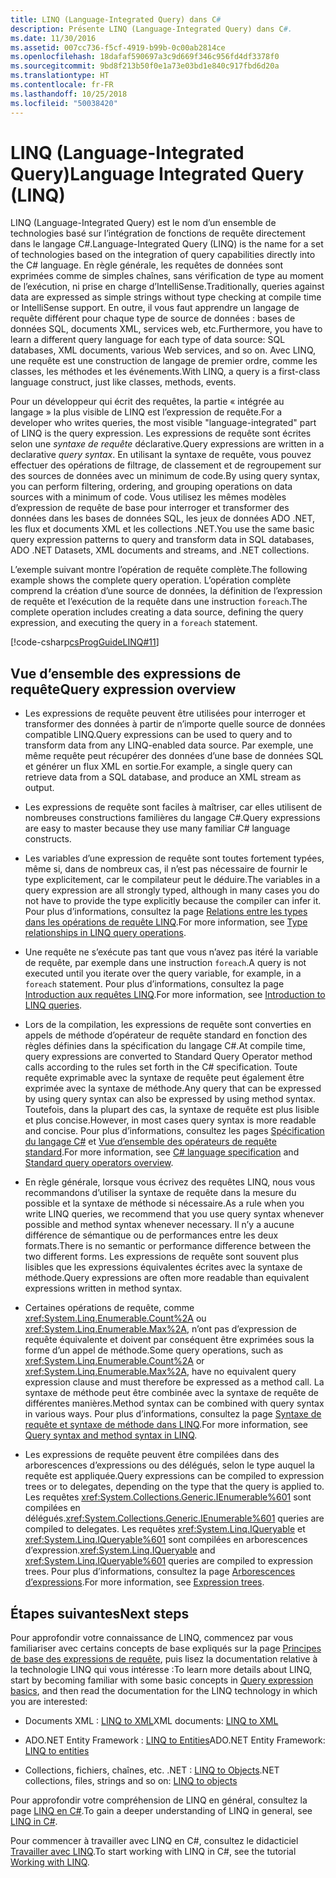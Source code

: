 ```yaml
---
title: LINQ (Language-Integrated Query) dans C#
description: Présente LINQ (Language-Integrated Query) dans C#.
ms.date: 11/30/2016
ms.assetid: 007cc736-f5cf-4919-b99b-0c00ab2814ce
ms.openlocfilehash: 18dafaf590697a3c9d669f346c956fd4df3378f0
ms.sourcegitcommit: 9bd8f213b50f0e1a73e03bd1e840c917fbd6d20a
ms.translationtype: HT
ms.contentlocale: fr-FR
ms.lasthandoff: 10/25/2018
ms.locfileid: "50038420"
---
```

# <a name="language-integrated-query-linq"></a><span data-ttu-id="40171-103">LINQ (Language-Integrated Query)</span><span class="sxs-lookup"><span data-stu-id="40171-103">Language Integrated Query (LINQ)</span></span>

<span data-ttu-id="40171-104">LINQ (Language-Integrated Query) est le nom d’un ensemble de technologies basé sur l’intégration de fonctions de requête directement dans le langage C#.</span><span class="sxs-lookup"><span data-stu-id="40171-104">Language-Integrated Query (LINQ) is the name for a set of technologies based on the integration of query capabilities directly into the C# language.</span></span> <span data-ttu-id="40171-105">En règle générale, les requêtes de données sont exprimées comme de simples chaînes, sans vérification de type au moment de l’exécution, ni prise en charge d’IntelliSense.</span><span class="sxs-lookup"><span data-stu-id="40171-105">Traditionally, queries against data are expressed as simple strings without type checking at compile time or IntelliSense support.</span></span> <span data-ttu-id="40171-106">En outre, il vous faut apprendre un langage de requête différent pour chaque type de source de données : bases de données SQL, documents XML, services web, etc.</span><span class="sxs-lookup"><span data-stu-id="40171-106">Furthermore, you have to learn a different query language for each type of data source: SQL databases, XML documents, various Web services, and so on.</span></span> <span data-ttu-id="40171-107">Avec LINQ, une requête est une construction de langage de premier ordre, comme les classes, les méthodes et les événements.</span><span class="sxs-lookup"><span data-stu-id="40171-107">With LINQ, a query is a first-class language construct, just like classes, methods, events.</span></span>

<span data-ttu-id="40171-108">Pour un développeur qui écrit des requêtes, la partie « intégrée au langage » la plus visible de LINQ est l’expression de requête.</span><span class="sxs-lookup"><span data-stu-id="40171-108">For a developer who writes queries, the most visible "language-integrated" part of LINQ is the query expression.</span></span> <span data-ttu-id="40171-109">Les expressions de requête sont écrites selon une *syntaxe de requête* déclarative.</span><span class="sxs-lookup"><span data-stu-id="40171-109">Query expressions are written in a declarative *query syntax*.</span></span> <span data-ttu-id="40171-110">En utilisant la syntaxe de requête, vous pouvez effectuer des opérations de filtrage, de classement et de regroupement sur des sources de données avec un minimum de code.</span><span class="sxs-lookup"><span data-stu-id="40171-110">By using query syntax, you can perform filtering, ordering, and grouping operations on data sources with a minimum of code.</span></span> <span data-ttu-id="40171-111">Vous utilisez les mêmes modèles d’expression de requête de base pour interroger et transformer des données dans les bases de données SQL, les jeux de données ADO .NET, les flux et documents XML et les collections .NET.</span><span class="sxs-lookup"><span data-stu-id="40171-111">You use the same basic query expression patterns to query and transform data in SQL databases, ADO .NET Datasets, XML documents and streams, and .NET collections.</span></span>

<span data-ttu-id="40171-112">L’exemple suivant montre l’opération de requête complète.</span><span class="sxs-lookup"><span data-stu-id="40171-112">The following example shows the complete query operation.</span></span> <span data-ttu-id="40171-113">L’opération complète comprend la création d’une source de données, la définition de l’expression de requête et l’exécution de la requête dans une instruction `foreach`.</span><span class="sxs-lookup"><span data-stu-id="40171-113">The complete operation includes creating a data source, defining the query expression, and executing the query in a `foreach` statement.</span></span>

[!code-csharp[csProgGuideLINQ#11](~/samples/snippets/csharp/concepts/linq/index_1.cs)]

## <a name="query-expression-overview"></a><span data-ttu-id="40171-114">Vue d’ensemble des expressions de requête</span><span class="sxs-lookup"><span data-stu-id="40171-114">Query expression overview</span></span>

- <span data-ttu-id="40171-115">Les expressions de requête peuvent être utilisées pour interroger et transformer des données à partir de n’importe quelle source de données compatible LINQ.</span><span class="sxs-lookup"><span data-stu-id="40171-115">Query expressions can be used to query and to transform data from any LINQ-enabled data source.</span></span> <span data-ttu-id="40171-116">Par exemple, une même requête peut récupérer des données d’une base de données SQL et générer un flux XML en sortie.</span><span class="sxs-lookup"><span data-stu-id="40171-116">For example, a single query can retrieve data from a SQL database, and produce an XML stream as output.</span></span>

- <span data-ttu-id="40171-117">Les expressions de requête sont faciles à maîtriser, car elles utilisent de nombreuses constructions familières du langage C#.</span><span class="sxs-lookup"><span data-stu-id="40171-117">Query expressions are easy to master because they use many familiar C# language constructs.</span></span>

- <span data-ttu-id="40171-118">Les variables d’une expression de requête sont toutes fortement typées, même si, dans de nombreux cas, il n’est pas nécessaire de fournir le type explicitement, car le compilateur peut le déduire.</span><span class="sxs-lookup"><span data-stu-id="40171-118">The variables in a query expression are all strongly typed, although in many cases you do not have to provide the type explicitly because the compiler can infer it.</span></span> <span data-ttu-id="40171-119">Pour plus d’informations, consultez la page [Relations entre les types dans les opérations de requête LINQ](../programming-guide/concepts/linq/type-relationships-in-linq-query-operations.md).</span><span class="sxs-lookup"><span data-stu-id="40171-119">For more information, see [Type relationships in LINQ query operations](../programming-guide/concepts/linq/type-relationships-in-linq-query-operations.md).</span></span>

- <span data-ttu-id="40171-120">Une requête ne s’exécute pas tant que vous n’avez pas itéré la variable de requête, par exemple dans une instruction `foreach`.</span><span class="sxs-lookup"><span data-stu-id="40171-120">A query is not executed until you iterate over the query variable, for example, in a `foreach` statement.</span></span> <span data-ttu-id="40171-121">Pour plus d’informations, consultez la page [Introduction aux requêtes LINQ](../programming-guide/concepts/linq/introduction-to-linq-queries.md).</span><span class="sxs-lookup"><span data-stu-id="40171-121">For more information, see [Introduction to LINQ queries](../programming-guide/concepts/linq/introduction-to-linq-queries.md).</span></span>

- <span data-ttu-id="40171-122">Lors de la compilation, les expressions de requête sont converties en appels de méthode d’opérateur de requête standard en fonction des règles définies dans la spécification du langage C#.</span><span class="sxs-lookup"><span data-stu-id="40171-122">At compile time, query expressions are converted to Standard Query Operator method calls according to the rules set forth in the C# specification.</span></span> <span data-ttu-id="40171-123">Toute requête exprimable avec la syntaxe de requête peut également être exprimée avec la syntaxe de méthode.</span><span class="sxs-lookup"><span data-stu-id="40171-123">Any query that can be expressed by using query syntax can also be expressed by using method syntax.</span></span> <span data-ttu-id="40171-124">Toutefois, dans la plupart des cas, la syntaxe de requête est plus lisible et plus concise.</span><span class="sxs-lookup"><span data-stu-id="40171-124">However, in most cases query syntax is more readable and concise.</span></span> <span data-ttu-id="40171-125">Pour plus d’informations, consultez les pages [Spécification du langage C#](~/_csharplang/spec/expressions.md#query-expressions) et [Vue d’ensemble des opérateurs de requête standard](../programming-guide/concepts/linq/standard-query-operators-overview.md).</span><span class="sxs-lookup"><span data-stu-id="40171-125">For more information, see [C# language specification](~/_csharplang/spec/expressions.md#query-expressions) and [Standard query operators overview](../programming-guide/concepts/linq/standard-query-operators-overview.md).</span></span>

- <span data-ttu-id="40171-126">En règle générale, lorsque vous écrivez des requêtes LINQ, nous vous recommandons d’utiliser la syntaxe de requête dans la mesure du possible et la syntaxe de méthode si nécessaire.</span><span class="sxs-lookup"><span data-stu-id="40171-126">As a rule when you write LINQ queries, we recommend that you use query syntax whenever possible and method syntax whenever necessary.</span></span> <span data-ttu-id="40171-127">Il n’y a aucune différence de sémantique ou de performances entre les deux formats.</span><span class="sxs-lookup"><span data-stu-id="40171-127">There is no semantic or performance difference between the two different forms.</span></span> <span data-ttu-id="40171-128">Les expressions de requête sont souvent plus lisibles que les expressions équivalentes écrites avec la syntaxe de méthode.</span><span class="sxs-lookup"><span data-stu-id="40171-128">Query expressions are often more readable than equivalent expressions written in method syntax.</span></span>

- <span data-ttu-id="40171-129">Certaines opérations de requête, comme <xref:System.Linq.Enumerable.Count%2A> ou <xref:System.Linq.Enumerable.Max%2A>, n’ont pas d’expression de requête équivalente et doivent par conséquent être exprimées sous la forme d’un appel de méthode.</span><span class="sxs-lookup"><span data-stu-id="40171-129">Some query operations, such as <xref:System.Linq.Enumerable.Count%2A> or <xref:System.Linq.Enumerable.Max%2A>, have no equivalent query expression clause and must therefore be expressed as a method call.</span></span> <span data-ttu-id="40171-130">La syntaxe de méthode peut être combinée avec la syntaxe de requête de différentes manières.</span><span class="sxs-lookup"><span data-stu-id="40171-130">Method syntax can be combined with query syntax in various ways.</span></span> <span data-ttu-id="40171-131">Pour plus d’informations, consultez la page [Syntaxe de requête et syntaxe de méthode dans LINQ](../programming-guide/concepts/linq/query-syntax-and-method-syntax-in-linq.md).</span><span class="sxs-lookup"><span data-stu-id="40171-131">For more information, see [Query syntax and method syntax in LINQ](../programming-guide/concepts/linq/query-syntax-and-method-syntax-in-linq.md).</span></span>

- <span data-ttu-id="40171-132">Les expressions de requête peuvent être compilées dans des arborescences d’expressions ou des délégués, selon le type auquel la requête est appliquée.</span><span class="sxs-lookup"><span data-stu-id="40171-132">Query expressions can be compiled to expression trees or to delegates, depending on the type that the query is applied to.</span></span> <span data-ttu-id="40171-133">Les requêtes <xref:System.Collections.Generic.IEnumerable%601> sont compilées en délégués.</span><span class="sxs-lookup"><span data-stu-id="40171-133"><xref:System.Collections.Generic.IEnumerable%601> queries are compiled to delegates.</span></span> <span data-ttu-id="40171-134">Les requêtes <xref:System.Linq.IQueryable> et <xref:System.Linq.IQueryable%601> sont compilées en arborescences d’expression.</span><span class="sxs-lookup"><span data-stu-id="40171-134"><xref:System.Linq.IQueryable> and <xref:System.Linq.IQueryable%601> queries are compiled to expression trees.</span></span> <span data-ttu-id="40171-135">Pour plus d’informations, consultez la page [Arborescences d’expressions](../expression-trees.md).</span><span class="sxs-lookup"><span data-stu-id="40171-135">For more information, see [Expression trees](../expression-trees.md).</span></span>

## <a name="next-steps"></a><span data-ttu-id="40171-136">Étapes suivantes</span><span class="sxs-lookup"><span data-stu-id="40171-136">Next steps</span></span>

<span data-ttu-id="40171-137">Pour approfondir votre connaissance de LINQ, commencez par vous familiariser avec certains concepts de base expliqués sur la page [Principes de base des expressions de requête](query-expression-basics.md), puis lisez la documentation relative à la technologie LINQ qui vous intéresse :</span><span class="sxs-lookup"><span data-stu-id="40171-137">To learn more details about LINQ, start by becoming familiar with some basic concepts in [Query expression basics](query-expression-basics.md), and then read the documentation for the LINQ technology in which you are interested:</span></span>

- <span data-ttu-id="40171-138">Documents XML : [LINQ to XML](../programming-guide/concepts/linq/linq-to-xml.md)</span><span class="sxs-lookup"><span data-stu-id="40171-138">XML documents: [LINQ to XML](../programming-guide/concepts/linq/linq-to-xml.md)</span></span>

- <span data-ttu-id="40171-139">ADO.NET Entity Framework : [LINQ to Entities](../../framework/data/adonet/ef/language-reference/linq-to-entities.md)</span><span class="sxs-lookup"><span data-stu-id="40171-139">ADO.NET Entity Framework: [LINQ to entities](../../framework/data/adonet/ef/language-reference/linq-to-entities.md)</span></span>

- <span data-ttu-id="40171-140">Collections, fichiers, chaînes, etc. .NET : [LINQ to Objects](../programming-guide/concepts/linq/linq-to-objects.md)</span><span class="sxs-lookup"><span data-stu-id="40171-140">.NET collections, files, strings and so on: [LINQ to objects](../programming-guide/concepts/linq/linq-to-objects.md)</span></span>

<span data-ttu-id="40171-141">Pour approfondir votre compréhension de LINQ en général, consultez la page [LINQ en C#](linq-in-csharp.md).</span><span class="sxs-lookup"><span data-stu-id="40171-141">To gain a deeper understanding of LINQ in general, see [LINQ in C#](linq-in-csharp.md).</span></span>

<span data-ttu-id="40171-142">Pour commencer à travailler avec LINQ en C#, consultez le didacticiel [Travailler avec LINQ](../tutorials/working-with-linq.md).</span><span class="sxs-lookup"><span data-stu-id="40171-142">To start working with LINQ in C#, see the tutorial [Working with LINQ](../tutorials/working-with-linq.md).</span></span>